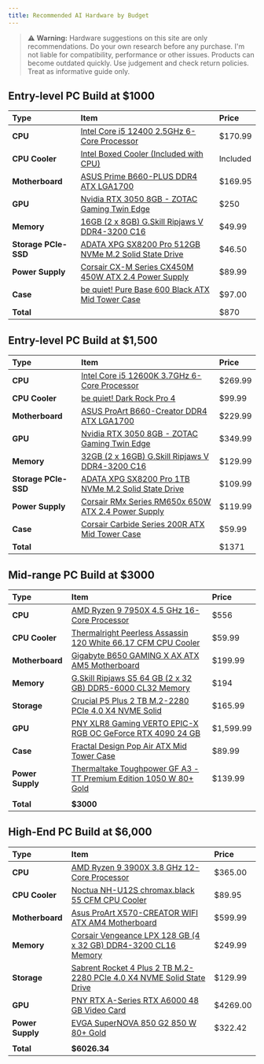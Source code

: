 ```yaml
---
title: Recommended AI Hardware by Budget
---
```


> :warning: **Warning:** Hardware suggestions on this site are only recommendations. Do your own research before any purchase. I'm not liable for compatibility, performance or other issues. Products can become outdated quickly. Use judgement and check return policies. Treat as informative guide only.

## Entry-level PC Build at $1000

| Type                 | Item                                                       | Price    |
| :------------------- | :--------------------------------------------------------- | :------- |
| **CPU**              | [Intel Core i5 12400 2.5GHz 6-Core Processor](#)           | $170.99  |
| **CPU Cooler**       | [Intel Boxed Cooler (Included with CPU)](#)                | Included |
| **Motherboard**      | [ASUS Prime B660-PLUS DDR4 ATX LGA1700](#)                 | $169.95  |
| **GPU**              | [Nvidia RTX 3050 8GB - ZOTAC Gaming Twin Edge](#)          | $250     |
| **Memory**           | [16GB (2 x 8GB) G.Skill Ripjaws V DDR4-3200 C16](#)        | $49.99   |
| **Storage PCIe-SSD** | [ADATA XPG SX8200 Pro 512GB NVMe M.2 Solid State Drive](#) | $46.50   |
| **Power Supply**     | [Corsair CX-M Series CX450M 450W ATX 2.4 Power Supply](#)  | $89.99   |
| **Case**             | [be quiet! Pure Base 600 Black ATX Mid Tower Case](#)      | $97.00   |
| **Total**            |                                                            | $870     |

## Entry-level PC Build at $1,500

| Type                 | Item                                                     | Price   |
| :------------------- | :------------------------------------------------------- | :------ |
| **CPU**              | [Intel Core i5 12600K 3.7GHz 6-Core Processor](#)        | $269.99 |
| **CPU Cooler**       | [be quiet! Dark Rock Pro 4](#)                           | $99.99  |
| **Motherboard**      | [ASUS ProArt B660-Creator DDR4 ATX LGA1700](#)           | $229.99 |
| **GPU**              | [Nvidia RTX 3050 8GB - ZOTAC Gaming Twin Edge](#)        | $349.99 |
| **Memory**           | [32GB (2 x 16GB) G.Skill Ripjaws V DDR4-3200 C16](#)     | $129.99 |
| **Storage PCIe-SSD** | [ADATA XPG SX8200 Pro 1TB NVMe M.2 Solid State Drive](#) | $109.99 |
| **Power Supply**     | [Corsair RMx Series RM650x 650W ATX 2.4 Power Supply](#) | $119.99 |
| **Case**             | [Corsair Carbide Series 200R ATX Mid Tower Case](#)      | $59.99  |
| **Total**            |                                                          | $1371   |

## Mid-range PC Build at $3000

| Type             | Item                                                                                                                                                                                                                     | Price     |
| :--------------- | :----------------------------------------------------------------------------------------------------------------------------------------------------------------------------------------------------------------------- | :-------- |
| **CPU**          | [AMD Ryzen 9 7950X 4.5 GHz 16-Core Processor](https://de.pcpartpicker.com/product/22XJ7P/amd-ryzen-9-7950x-45-ghz-16-core-processor-100-100000514wof)                                                                    | $556      |
| **CPU Cooler**   | [Thermalright Peerless Assassin 120 White 66.17 CFM CPU Cooler](https://de.pcpartpicker.com/product/476p99/thermalright-peerless-assassin-120-white-6617-cfm-cpu-cooler-pa120-white)                                     | $59.99    |
| **Motherboard**  | [Gigabyte B650 GAMING X AX ATX AM5 Motherboard](https://de.pcpartpicker.com/product/YZgFf7/gigabyte-b650-gaming-x-ax-atx-am5-motherboard-b650-gaming-x-ax)                                                               | $199.99   |
| **Memory**       | [G.Skill Ripjaws S5 64 GB (2 x 32 GB) DDR5-6000 CL32 Memory](https://de.pcpartpicker.com/product/BJcG3C/gskill-ripjaws-s5-64-gb-2-x-32-gb-ddr5-6000-cl32-memory-f5-6000j3238g32gx2-rs5k)                                 | $194      |
| **Storage**      | [Crucial P5 Plus 2 TB M.2-2280 PCIe 4.0 X4 NVME Solid ](https://de.pcpartpicker.com/product/VZWzK8/crucial-p5-plus-2-tb-m2-2280-pcie-40-x4-nvme-solid-state-drive-ct2000p5pssd8)                                         | $165.99   |
| **GPU**          | [PNY XLR8 Gaming VERTO EPIC-X RGB OC GeForce RTX 4090 24 GB](https://de.pcpartpicker.com/product/TvpzK8/pny-xlr8-gaming-verto-epic-x-rgb-oc-geforce-rtx-4090-24-gb-video-card-vcg409024tfxxpb1-o)                        | $1,599.99 |
| **Case**         | [Fractal Design Pop Air ATX Mid Tower Case](https://de.pcpartpicker.com/product/QnD7YJ/fractal-design-pop-air-atx-mid-tower-case-fd-c-poa1a-02)                                                                          | $89.99    |
| **Power Supply** | [Thermaltake Toughpower GF A3 - TT Premium Edition 1050 W 80+ Gold](https://de.pcpartpicker.com/product/4v3NnQ/thermaltake-toughpower-gf-a3-1050-w-80-gold-certified-fully-modular-atx-power-supply-ps-tpd-1050fnfagu-l) | $139.99   |
|                  |
| **Total**        | **$3000**                                                                                                                                                                                                                |

## High-End PC Build at $6,000

| Type             | Item                                                                                                                                                                                     | Price    |
| :--------------- | :--------------------------------------------------------------------------------------------------------------------------------------------------------------------------------------- | :------- |
| **CPU**          | [AMD Ryzen 9 3900X 3.8 GHz 12-Core Processor](https://pcpartpicker.com/product/tLCD4D/amd-ryzen-9-3900x-36-ghz-12-core-processor-100-100000023box)                                       | $365.00  |
| **CPU Cooler**   | [Noctua NH-U12S chromax.black 55 CFM CPU Cooler](https://pcpartpicker.com/product/dMVG3C/noctua-nh-u12s-chromaxblack-55-cfm-cpu-cooler-nh-u12s-chromaxblack)                             | $89.95   |
| **Motherboard**  | [Asus ProArt X570-CREATOR WIFI ATX AM4 Motherboard](https://pcpartpicker.com/product/8y8bt6/asus-proart-x570-creator-wifi-atx-am4-motherboard-proart-x570-creator-wifi)                  | $599.99  |
| **Memory**       | [Corsair Vengeance LPX 128 GB (4 x 32 GB) DDR4-3200 CL16 Memory](https://pcpartpicker.com/product/tRH8TW/corsair-vengeance-lpx-128-gb-4-x-32-gb-ddr4-3200-memory-cmk128gx4m4e3200c16)    | $249.99  |
| **Storage**      | [Sabrent Rocket 4 Plus 2 TB M.2-2280 PCIe 4.0 X4 NVME Solid State Drive](https://pcpartpicker.com/product/PMBhP6/sabrent-rocket-4-plus-2-tb-m2-2280-nvme-solid-state-drive-sb-rkt4p-2tb) | $129.99  |
| **GPU**          | [PNY RTX A-Series RTX A6000 48 GB Video Card](https://pcpartpicker.com/product/HWt9TW/pny-rtx-a-series-rtx-a6000-48-gb-video-card-vcnrtxa6000-pb)                                        | $4269.00 |
| **Power Supply** | [EVGA SuperNOVA 850 G2 850 W 80+ Gold ](https://pcpartpicker.com/product/LCfp99/evga-supernova-850-g2-850-w-80-gold-certified-fully-modular-atx-power-supply-220-g2-0850-xr)             | $322.42  |
|                  |
| **Total**        | **$6026.34**                                                                                                                                                                             |
